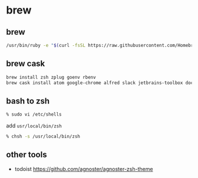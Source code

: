 # brew
## brew
```bash
/usr/bin/ruby -e "$(curl -fsSL https://raw.githubusercontent.com/Homebrew/install/master/install)"
```
## brew cask
```bash
brew install zsh zplug goenv rbenv
brew cask install atom google-chrome alfred slack jetbrains-toolbox docker gyazo kindle vlc pomodone iterm2 tweeten 
```

## bash to zsh
```bash
% sudo vi /etc/shells
```
add `usr/local/bin/zsh`
```bash
% chsh -s /usr/local/bin/zsh
```


## other tools
- todoist
https://github.com/agnoster/agnoster-zsh-theme


